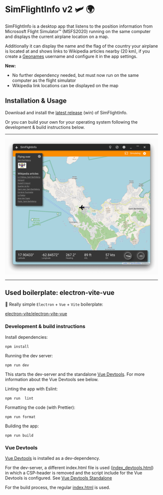 # SimFlightInfo v2 🛩 🌍

SimFlightInfo is a desktop app that listens to the position information from Micrososft Flight Simulator™ (MSFS2020) running on the same computer and displays the current airplane location on a map.

Additionally it can display the name and the flag of the country your airplane is located at and shows links to Wikipedia articles nearby (20 km), if you create a [Geonames](http://www.geonames.org/) username and configure it in the app settings.

**New:**
- No further dependency needed, but must now run on the same computer as the flight simulator
- Wikipedia link locations can be displayed on the map

## Installation & Usage

Download and install the [latest release](https://github.com/ahles/SimFlightInfo/releases/latest) (win) of SimFlightInfo.

Or you can build your own for your operating system following the development & build instructions below.

---

![Screenshot](/docs/screenshot.png?raw=true "SimFlightInfo Screenshot")

---

## Used boilerplate: electron-vite-vue

🥳 Really simple `Electron` + `Vue` + `Vite` boilerplate:

[electron-vite/electron-vite-vue](https://github.com/electron-vite/electron-vite-vue)

### Development & build instructions

Install dependencies:
```shell
npm install
```

Running the dev server:
```shell
npm run dev
```
This starts the dev-server and the standalone [Vue Devtools](https://devtools.vuejs.org/). For more information about the Vue Devtools see below.

Linting the app with Eslint:
```shell
npm run  lint
```

Formatting the code (with Prettier):
```shell
npm run format
```

Building the app:
```shell
npm run build
```

### Vue Devtools

[Vue Devtools](https://devtools.vuejs.org/) is installed as a dev-dependency.

For the dev-server, a different index.html file is used ([index_devtools.html](./index_devtools.html)) in which a CSP-header is removed and the script include for the Vue Devtools is configured. See [Vue Devtools Standalone](https://devtools.vuejs.org/guide/installation.html#standalone)

For the build process, the regular [index.html](./index.html) is used.

